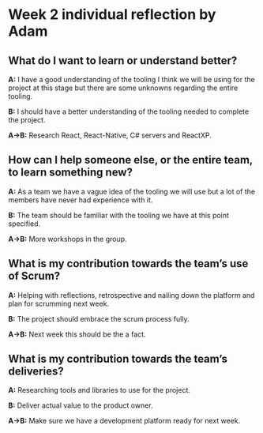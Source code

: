 # Week 2 individual reflection by Adam

## What do I want to learn or understand better?

**A:** I have a good understanding of the tooling I think we will be using for the project at this stage but there are some unknowns regarding the entire tooling.

**B:** I should have a better understanding of the tooling needed to complete the project.

**A->B:** Research React, React-Native, C# servers and ReactXP.

## How can I help someone else, or the entire team, to learn something new?

**A:** As a team we have a vague idea of the tooling we will use but a lot of the members have never had experience with it.

**B:** The team should be familiar with the tooling we have at this point specified.

**A->B:** More workshops in the group.

## What is my contribution towards the team’s use of Scrum?

**A:** Helping with reflections, retrospective and nailing down the platform and plan for scrumming next week.

**B:** The project should embrace the scrum process fully.

**A->B:** Next week this should be the a fact.

## What is my contribution towards the team’s deliveries?

**A:** Researching tools and libraries to use for the project.

**B:** Deliver actual value to the product owner.

**A->B:** Make sure we have a development platform ready for next week.
